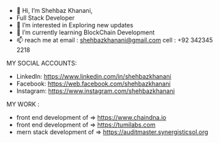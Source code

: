- 👋 Hi, I’m Shehbaz Khanani,
- Full Stack Developer
- 👀 I’m interested in Exploring new updates
- 🌱 I’m currently learning BlockChain Development
- 📫 reach me at email : shehbazkhanani@gmail.com cell : +92 342345 2218

MY SOCIAL ACCOUNTS:
- LinkedIn: https://www.linkedin.com/in/shehbazkhanani
- Facebook: https://web.facebook.com/shehbazkhanani
- Instagram: https://www.instagram.com/shehbazkhanani

MY WORK :

- front end development of => https://www.chaindna.io
- front end development of => https://tumilabs.com
- mern stack development of => https://auditmaster.synergisticsol.org


<!---
shehbazkhanani/shehbazkhanani is a ✨ special ✨ repository because its `README.md` (this file) appears on your GitHub profile.
You can click the Preview link to take a look at your changes.
--->
